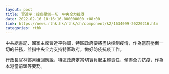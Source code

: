 ```yaml
---
layout: post
title: 習近平︰控疫壓倒一切　中央全力援港
date: 2022-02-16 18:16:16.000000000 +08:00
link: https://news.rthk.hk/rthk/ch/component/k2/1634099-20220216.htm
categories: rthk
---
```


中共總書記、國家主席習近平強調，特區政府要將盡快控制疫情，作為當前壓倒一切的任務，並指中央全力支持特區政府，做好防疫抗疫工作。

行政長官林鄭月娥回應說，特區政府定當切實負起主體責任，傾盡全力抗疫，作為本港當前頭等要務。
